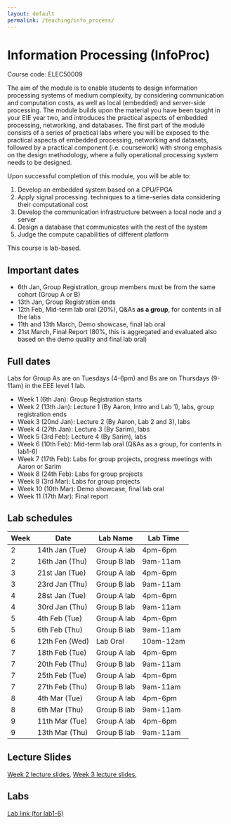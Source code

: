 ```yaml
---
layout: default
permalink: /teaching/info_process/
---
```


# Information Processing (InfoProc)

Course code: ELEC50009

The aim of the module is to enable students to design information processing systems of medium complexity, by considering communication and computation costs, as well as local (embedded) and server-side processing. The module builds upon the material you have been taught in your EIE year two, and introduces the practical aspects of embedded processing, networking, and databases. The first part of the module consists of a series of practical labs where you will be exposed to the practical aspects of embedded processing, networking and datasets, followed by a practical component (i.e. coursework) with strong emphasis on the design methodology, where a fully operational processing system needs to be designed.

Upon successful completion of this module, you will be able to:

1. Develop an embedded system based on a CPU/FPGA
2. Apply signal processing. techniques to a time-series data considering their computational cost
3. Develop the communication infrastructure between a local node and a server
4. Design a database that communicates with the rest of the system
5. Judge the compute capabilities of different platform

This course is lab-based.

## Important dates

- 6th Jan, Group Registration, group members must be from the same cohort (Group A or B)
- 13th Jan, Group Registration ends
- 12th Feb, Mid-term lab oral (20%), Q\&As **as a group**, for contents in all the labs
- 11th and 13th March, Demo showcase, final lab oral
- 21st March, Final Report (80%, this is aggregated and evaluated also based on the demo quality and final lab oral)


## Full dates

Labs for Group As are on Tuesdays (4-6pm) and Bs are on Thursdays (9-11am) in the EEE level 1 lab.

- Week 1 (6th Jan): Group Registration starts
- Week 2 (13th Jan): Lecture 1 (By Aaron, Intro and Lab 1), labs, group registration ends
- Week 3 (20nd Jan): Lecture 2 (By Aaron, Lab 2 and 3), labs
- Week 4 (27th Jan): Lecture 3 (By Sarim), labs
- Week 5 (3rd Feb): Lecture 4 (By Sarim), labs
- Week 6 (10th Feb): Mid-term lab oral (Q\&As as a group, for contents in lab1-6)
- Week 7 (17th Feb): Labs for group projects, progress meetings with Aaron or Sarim
- Week 8 (24th Feb): Labs for group projects
- Week 9 (3rd Mar): Labs for group projects
- Week 10 (10th Mar): Demo showcase, final lab oral
- Week 11 (17th Mar): Final report

## Lab schedules

| Week       | Date           | Lab Name   | Lab Time |
|------------|----------------|-------------|----------|
| 2          | 14th Jan (Tue) | Group A lab | 4pm-6pm  |
| 2          | 16th Jan (Thu) | Group B lab | 9am-11am |
| 3          | 21st Jan (Tue) | Group A lab | 4pm-6pm  |
| 3          | 23rd Jan (Thu) | Group B lab | 9am-11am |
| 4          | 28st Jan (Tue) | Group A lab | 4pm-6pm  |
| 4          | 30rd Jan (Thu) | Group B lab | 9am-11am |
| 5          | 4th Feb (Tue)  | Group A lab | 4pm-6pm  |
| 5          | 6th Feb (Thu)  | Group B lab | 9am-11am |
| 6          | 12th Fen (Wed) | Lab Oral	  | 10am-12am|
| 7          | 18th Feb (Tue) | Group A lab | 4pm-6pm  |
| 7          | 20th Feb (Thu) | Group B lab | 9am-11am |
| 7          | 25th Feb (Tue) | Group A lab | 4pm-6pm  |
| 7          | 27th Feb (Thu) | Group B lab | 9am-11am |
| 8          | 4th Mar (Tue)  | Group A lab | 4pm-6pm  |
| 8          | 6th Mar (Thu)  | Group B lab | 9am-11am |
| 9          | 11th Mar (Tue) | Group A lab | 4pm-6pm  |
| 9          | 13th Mar (Thu) | Group B lab | 9am-11am |


## Lecture Slides

<a href="../../assets/pdf/ip/week2.pdf">Week 2 lecture slides</a>,
<a href="../../assets/pdf/ip/week3.pdf">Week 3 lecture slides</a>,

## Labs

[Lab link (for lab1-6)](https://github.com/Aaron-Zhao123/ELEC50009)
